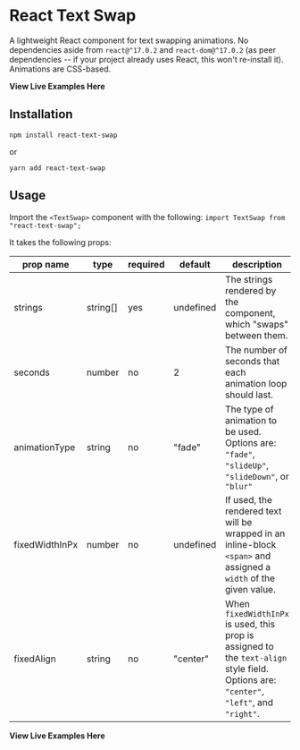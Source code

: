 # React Text Swap

A lightweight React component for text swapping animations. No dependencies aside from `react@^17.0.2` and `react-dom@^17.0.2` (as peer dependencies -- if your project already uses React, this won't re-install it). Animations are CSS-based.

**View Live Examples Here**

## Installation

`npm install react-text-swap`

or

`yarn add react-text-swap`

## Usage

Import the `<TextSwap>` component with the following:
`import TextSwap from "react-text-swap";`

It takes the following props:

| prop name      | type     | required | default   | description                                                                                                                             |
| -------------- | -------- | -------- | --------- | --------------------------------------------------------------------------------------------------------------------------------------- |
| strings        | string[] | yes      | undefined | The strings rendered by the component, which "swaps" between them.                                                                      |
| seconds        | number   | no       | 2         | The number of seconds that each animation loop should last.                                                                             |
| animationType  | string   | no       | "fade"    | The type of animation to be used. Options are: `"fade"`, `"slideUp"`, `"slideDown"`, or `"blur"`                                        |
| fixedWidthInPx | number   | no       | undefined | If used, the rendered text will be wrapped in an inline-block `<span>` and assigned a `width` of the given value.                       |
| fixedAlign     | string   | no       | "center"  | When `fixedWidthInPx` is used, this prop is assigned to the `text-align` style field. Options are: `"center"`, `"left"`, and `"right"`. |

**View Live Examples Here**
